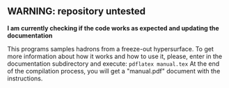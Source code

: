 ## WARNING: repository untested ##

**I am currently checking if the code works as expected and updating the documentation**

This programs samples hadrons from a freeze-out hypersurface.
To get more information about how it works and how to use it, please, enter in the documentation subdirectory and execute:
`pdflatex manual.tex`
At the end of the compilation process, you will get a "manual.pdf" document with the instructions.
